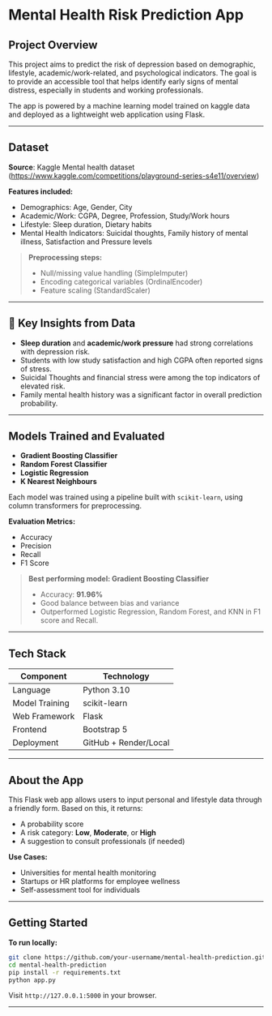 
# Mental Health Risk Prediction App

##  Project Overview

This project aims to predict the risk of depression based on demographic, lifestyle, academic/work-related, and psychological indicators. The goal is to provide an accessible tool that helps identify early signs of mental distress, especially in students and working professionals.

The app is powered by a machine learning model trained on kaggle data and deployed as a lightweight web application using Flask.

---

##  Dataset

**Source**: Kaggle Mental health dataset (https://www.kaggle.com/competitions/playground-series-s4e11/overview)

**Features included:**

* Demographics: Age, Gender, City
* Academic/Work: CGPA, Degree, Profession, Study/Work hours
* Lifestyle: Sleep duration, Dietary habits
* Mental Health Indicators: Suicidal thoughts, Family history of mental illness, Satisfaction and Pressure levels

> **Preprocessing steps:**
>
> * Null/missing value handling (SimpleImputer)
> * Encoding categorical variables (OrdinalEncoder)
> * Feature scaling (StandardScaler)

---

## 🧠 Key Insights from Data

* **Sleep duration** and **academic/work pressure** had strong correlations with depression risk.
* Students with low study satisfaction and high CGPA often reported signs of stress.
* Suicidal Thoughts and financial stress were among the top indicators of elevated risk.
* Family mental health history was a significant factor in overall prediction probability.

---

##  Models Trained and Evaluated

* **Gradient Boosting Classifier**
* **Random Forest Classifier**
* **Logistic Regression**
* **K Nearest Neighbours**


Each model was trained using a pipeline built with `scikit-learn`, using column transformers for preprocessing.

**Evaluation Metrics:**

* Accuracy
* Precision
* Recall
* F1 Score

>  **Best performing model: Gradient Boosting Classifier**
>
> * Accuracy: **91.96%**
> * Good balance between bias and variance
> * Outperformed Logistic Regression, Random Forest, and KNN in F1 score and Recall.

---

##  Tech Stack

| Component      | Technology            |
| -------------- | --------------------- |
| Language       | Python 3.10           |
| Model Training | scikit-learn          |
| Web Framework  | Flask                 |
| Frontend       | Bootstrap 5           |
| Deployment     | GitHub + Render/Local |

---

##  About the App

This Flask web app allows users to input personal and lifestyle data through a friendly form. Based on this, it returns:

* A probability score
* A risk category: **Low**, **Moderate**, or **High**
* A suggestion to consult professionals (if needed)

**Use Cases:**

* Universities for mental health monitoring
* Startups or HR platforms for employee wellness
* Self-assessment tool for individuals

---

##  Getting Started

**To run locally:**

```bash
git clone https://github.com/your-username/mental-health-prediction.git
cd mental-health-prediction
pip install -r requirements.txt
python app.py
```

Visit `http://127.0.0.1:5000` in your browser.


---

